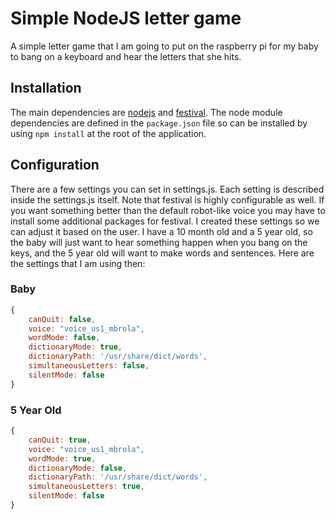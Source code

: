 # Simple NodeJS letter game

A simple letter game that I am going to put on the raspberry pi for my baby to bang on a keyboard and hear the letters that she hits.

## Installation

The main dependencies are [nodejs](https://nodejs.org/) and [festival](http://www.cstr.ed.ac.uk/projects/festival/). The node module dependencies are defined in the `package.json` file so can be installed by using `npm install` at the root of the application.

## Configuration

There are a few settings you can set in settings.js. Each setting is described inside the settings.js itself. Note that festival is highly configurable as well. If you want something better than the default robot-like voice you may have to install some additional packages for festival. I created these settings so we can adjust it based on the user. I have a 10 month old and a 5 year old, so the baby will just want to hear something happen when you bang on the keys, and the 5 year old will want to make words and sentences. Here are the settings that I am using then:

### Baby
```javascript
{
    canQuit: false,
    voice: "voice_us1_mbrola",
    wordMode: false,
	dictionaryMode: true,
	dictionaryPath: '/usr/share/dict/words',
	simultaneousLetters: false,
    silentMode: false
}
```

### 5 Year Old
```javascript
{
    canQuit: true,
    voice: "voice_us1_mbrola",
    wordMode: true,
	dictionaryMode: false,
	dictionaryPath: '/usr/share/dict/words',
	simultaneousLetters: true,
    silentMode: false
}
```